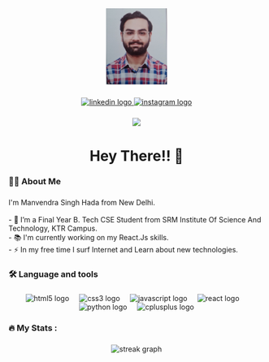 <div align="center">
  <img height="150" src="https://github.com/mh8793/mh8793/blob/main/picture_Manvendra-min.jpg"  />
</div>

###

<div align="center">
  <a href="https://www.linkedin.com/in/manvendra-singh-hada-41708b15b" target="_blank">
    <img src="https://img.shields.io/static/v1?message=LinkedIn&logo=linkedin&label=&color=0077B5&logoColor=white&labelColor=&style=for-the-badge" height="25" alt="linkedin logo"  />
  </a>
  <a href="aayu_hada" target="_blank">
    <img src="https://img.shields.io/static/v1?message=Instagram&logo=instagram&label=&color=E4405F&logoColor=white&labelColor=&style=for-the-badge" height="25" alt="instagram logo"  />
  </a>
</div>

###

<div align="center">
  <img src="https://profile-counter.glitch.me/mh8793/count.svg?"  />
</div>

###

<h1 align="center">Hey There!! 👋</h1>

###

<h3 align="left">👩‍💻  About Me</h3>

###

<p align="left">I'm Manvendra Singh Hada from New Delhi.<br><br>- 🔭 I’m a Final Year B. Tech CSE Student from SRM Institute Of Science And Technology, KTR Campus.<br>- 📚 I'm currently working on my React.Js skills.<br>- ⚡ In my free time I surf Internet and Learn about new technologies.</p>

###

<h3 align="left">🛠 Language and tools</h3>

###

<div align="center">
  <img src="https://cdn.jsdelivr.net/gh/devicons/devicon/icons/html5/html5-original.svg" height="40" alt="html5 logo"  />
  <img width="12" />
  <img src="https://cdn.jsdelivr.net/gh/devicons/devicon/icons/css3/css3-original.svg" height="40" alt="css3 logo"  />
  <img width="12" />
  <img src="https://cdn.jsdelivr.net/gh/devicons/devicon/icons/javascript/javascript-original.svg" height="40" alt="javascript logo"  />
  <img width="12" />
  <img src="https://cdn.jsdelivr.net/gh/devicons/devicon/icons/react/react-original.svg" height="40" alt="react logo"  />
  <img width="12" />
  <img src="https://cdn.jsdelivr.net/gh/devicons/devicon/icons/python/python-original.svg" height="40" alt="python logo"  />
  <img width="12" />
  <img src="https://cdn.jsdelivr.net/gh/devicons/devicon/icons/cplusplus/cplusplus-original.svg" height="40" alt="cplusplus logo"  />
</div>

###

<h3 align="left">🔥   My Stats :</h3>

###

<div align="center">
  <img src="https://streak-stats.demolab.com?user=mh8793&locale=en&mode=daily&theme=dark&hide_border=false&border_radius=5&order=3" height="220" alt="streak graph"  />
</div>

###


